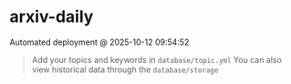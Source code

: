 # arxiv-daily
 Automated deployment @ 2025-10-12 09:54:52
> Add your topics and keywords in `database/topic.yml` 
> You can also view historical data through the `database/storage` 
